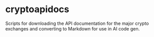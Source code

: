 # cryptoapidocs
Scripts for downloading the API documentation for the major crypto exchanges and converting to Markdown for use in AI code gen.
